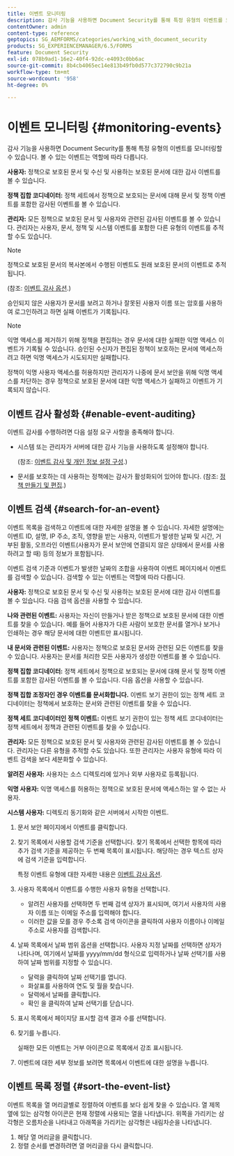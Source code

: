 ```yaml
---
title: 이벤트 모니터링
description: 감사 기능을 사용하면 Document Security를 통해 특정 유형의 이벤트를 모니터링할 수 있습니다. 문서 보안을 사용하여 이벤트 목록을 쉽게 검색하고 정렬할 수 있습니다.
contentOwner: admin
content-type: reference
geptopics: SG_AEMFORMS/categories/working_with_document_security
products: SG_EXPERIENCEMANAGER/6.5/FORMS
feature: Document Security
exl-id: 078b9ad1-16e2-40f4-92dc-e4093c0bb6ac
source-git-commit: 8b4cb4065ec14e813b49fb0d577c372790c9b21a
workflow-type: tm+mt
source-wordcount: '958'
ht-degree: 0%

---
```


# 이벤트 모니터링 {#monitoring-events}

감사 기능을 사용하면 Document Security를 통해 특정 유형의 이벤트를 모니터링할 수 있습니다. 볼 수 있는 이벤트는 역할에 따라 다릅니다.

**사용자:** 정책으로 보호된 문서 및 수신 및 사용하는 보호된 문서에 대한 감사 이벤트를 볼 수 있습니다.

**정책 집합 코디네이터:** 정책 세트에서 정책으로 보호되는 문서에 대해 문서 및 정책 이벤트를 포함한 감사된 이벤트를 볼 수 있습니다.

**관리자:** 모든 정책으로 보호된 문서 및 사용자와 관련된 감사된 이벤트를 볼 수 있습니다. 관리자는 사용자, 문서, 정책 및 시스템 이벤트를 포함한 다른 유형의 이벤트를 추적할 수도 있습니다.

>[!NOTE]
>
>정책으로 보호된 문서의 복사본에서 수행된 이벤트도 원래 보호된 문서의 이벤트로 추적됩니다.

(참조: [이벤트 감사 옵션](/help/forms/using/admin-help/configuring-client-server-options.md#event-auditing-options).)

승인되지 않은 사용자가 문서를 보려고 하거나 잘못된 사용자 이름 또는 암호를 사용하여 로그인하려고 하면 실패 이벤트가 기록됩니다.

>[!NOTE]
>
>익명 액세스를 제거하기 위해 정책을 편집하는 경우 문서에 대한 실패한 익명 액세스 이벤트가 기록될 수 있습니다. 승인된 수신자가 편집된 정책이 보호하는 문서에 액세스하려고 하면 익명 액세스가 시도되지만 실패합니다.

정책이 익명 사용자 액세스를 허용하지만 관리자가 나중에 문서 보안을 위해 익명 액세스를 차단하는 경우 정책으로 보호된 문서에 대한 익명 액세스가 실패하고 이벤트가 기록되지 않습니다.

## 이벤트 감사 활성화 {#enable-event-auditing}

이벤트 감사를 수행하려면 다음 설정 요구 사항을 충족해야 합니다.

* 시스템 또는 관리자가 서버에 대한 감사 기능을 사용하도록 설정해야 합니다.

  (참조: [이벤트 감사 및 개인 정보 설정 구성](/help/forms/using/admin-help/configuring-client-server-options.md#configuring-event-auditing-and-privacy-settings).)

* 문서를 보호하는 데 사용하는 정책에는 감사가 활성화되어 있어야 합니다. (참조: [정책 만들기 및 편집](/help/forms/using/admin-help/creating-policies.md#creating-and-editing-policies).)

## 이벤트 검색 {#search-for-an-event}

이벤트 목록을 검색하고 이벤트에 대한 자세한 설명을 볼 수 있습니다. 자세한 설명에는 이벤트 ID, 설명, IP 주소, 조직, 영향을 받는 사용자, 이벤트가 발생한 날짜 및 시간, 거부된 활동, 오프라인 이벤트(사용자가 문서 보안에 연결되지 않은 상태에서 문서를 사용하려고 할 때) 등의 정보가 포함됩니다.

이벤트 검색 기준과 이벤트가 발생한 날짜의 조합을 사용하여 이벤트 페이지에서 이벤트를 검색할 수 있습니다. 검색할 수 있는 이벤트는 역할에 따라 다릅니다.

**사용자:** 정책으로 보호된 문서 및 수신 및 사용하는 보호된 문서에 대한 감사 이벤트를 볼 수 있습니다. 다음 검색 옵션을 사용할 수 있습니다.

**나와 관련된 이벤트:** 사용자는 자신이 만들거나 받은 정책으로 보호된 문서에 대한 이벤트를 찾을 수 있습니다. 예를 들어 사용자가 다른 사람이 보호한 문서를 열거나 보거나 인쇄하는 경우 해당 문서에 대한 이벤트만 표시됩니다.

**내 문서와 관련된 이벤트:** 사용자는 정책으로 보호된 문서와 관련된 모든 이벤트를 찾을 수 있습니다. 사용자는 문서를 처리한 모든 사용자가 생성한 이벤트를 볼 수 있습니다.

**정책 집합 코디네이터:** 정책 세트에서 정책으로 보호되는 문서에 대해 문서 및 정책 이벤트를 포함한 감사된 이벤트를 볼 수 있습니다. 다음 옵션을 사용할 수 있습니다.

**정책 집합 조정자인 경우 이벤트를 문서화합니다.** 이벤트 보기 권한이 있는 정책 세트 코디네이터는 정책에서 보호하는 문서와 관련된 이벤트를 찾을 수 있습니다.

**정책 세트 코디네이터인 정책 이벤트:** 이벤트 보기 권한이 있는 정책 세트 코디네이터는 정책 세트에서 정책과 관련된 이벤트를 찾을 수 있습니다.

**관리자:** 모든 정책으로 보호된 문서 및 사용자와 관련된 감사된 이벤트를 볼 수 있습니다. 관리자는 다른 유형을 추적할 수도 있습니다. 또한 관리자는 사용자 유형에 따라 이벤트 검색을 보다 세분화할 수 있습니다.

**알려진 사용자:** 사용자는 소스 디렉토리에 있거나 외부 사용자로 등록됩니다.

**익명 사용자:** 익명 액세스를 허용하는 정책으로 보호된 문서에 액세스하는 알 수 없는 사용자.

**시스템 사용자:** 디렉토리 동기화와 같은 서버에서 시작한 이벤트.

1. 문서 보안 페이지에서 이벤트를 클릭합니다.
1. 찾기 목록에서 사용할 검색 기준을 선택합니다. 찾기 목록에서 선택한 항목에 따라 추가 검색 기준을 제공하는 두 번째 목록이 표시됩니다. 해당하는 경우 텍스트 상자에 검색 기준을 입력합니다.

   특정 이벤트 유형에 대한 자세한 내용은 [이벤트 감사 옵션](/help/forms/using/admin-help/configuring-client-server-options.md#event-auditing-options).

1. 사용자 목록에서 이벤트를 수행한 사용자 유형을 선택합니다.

   * 알려진 사용자를 선택하면 두 번째 검색 상자가 표시되며, 여기서 사용자의 사용자 이름 또는 이메일 주소를 입력해야 합니다.
   * 이러한 값을 모를 경우 주소록 검색 아이콘을 클릭하여 사용자 이름이나 이메일 주소로 사용자를 검색합니다.

1. 날짜 목록에서 날짜 범위 옵션을 선택합니다. 사용자 지정 날짜를 선택하면 상자가 나타나며, 여기에서 날짜를 yyyy/mm/dd 형식으로 입력하거나 날짜 선택기를 사용하여 날짜 범위를 지정할 수 있습니다.

   * 달력을 클릭하여 날짜 선택기를 엽니다.
   * 화살표를 사용하여 연도 및 월을 찾습니다.
   * 달력에서 날짜를 클릭합니다.
   * 확인 을 클릭하여 날짜 선택기를 닫습니다.

1. 표시 목록에서 페이지당 표시할 검색 결과 수를 선택합니다.
1. 찾기를 누릅니다.

   실패한 모든 이벤트는 거부 아이콘으로 목록에서 강조 표시됩니다.

1. 이벤트에 대한 세부 정보를 보려면 목록에서 이벤트에 대한 설명을 누릅니다.

## 이벤트 목록 정렬 {#sort-the-event-list}

이벤트 목록을 열 머리글별로 정렬하여 이벤트를 보다 쉽게 찾을 수 있습니다. 열 제목 옆에 있는 삼각형 아이콘은 현재 정렬에 사용되는 열을 나타냅니다. 위쪽을 가리키는 삼각형은 오름차순을 나타내고 아래쪽을 가리키는 삼각형은 내림차순을 나타냅니다.

1. 해당 열 머리글을 클릭합니다.
1. 정렬 순서를 변경하려면 열 머리글을 다시 클릭합니다.
